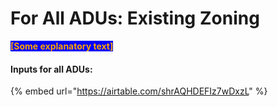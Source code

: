 # For All ADUs: Existing Zoning

<mark style="color:orange;background-color:blue;">**\[Some explanatory text]**</mark>

#### Inputs for all ADUs:

{% embed url="https://airtable.com/shrAQHDEFIz7wDxzL" %}
